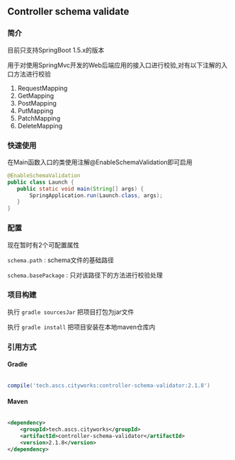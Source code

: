 ## Controller schema validate 

### 简介

目前只支持SpringBoot 1.5.x的版本
  
  用于对使用SpringMvc开发的Web后端应用的接入口进行校验,对有以下注解的入口方法进行校验
  
  1. RequestMapping
  2. GetMapping
  3. PostMapping
  4. PutMapping
  5. PatchMapping
  6. DeleteMapping
  
### 快速使用
 
 在Main函数入口的类使用注解@EnableSchemaValidation即可启用
 
 ```java
@EnableSchemaValidation
public class Launch {
	public static void main(String[] args) {
		SpringApplication.run(Launch.class, args);
	}
}
```
 
### 配置
 
 现在暂时有2个可配置属性
 
 `schema.path` : schema文件的基础路径
 
 `schema.basePackage` : 只对该路径下的方法进行校验处理
 
### 项目构建

执行 `gradle sourcesJar` 把项目打包为jar文件

执行 `gradle install` 把项目安装在本地maven仓库内

### 引用方式

#### Gradle

```gradle

compile('tech.ascs.cityworks:controller-schema-validator:2.1.8')

```

#### Maven

```xml

<dependency>
    <groupId>tech.ascs.cityworks</groupId>
    <artifactId>controller-schema-validator</artifactId>
    <version>2.1.8</version>
</dependency>

```